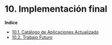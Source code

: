 # 10. Implementación final

**Indice**
- [10.1. Catálogo de Aplicaciones Actualizado](10.1/10.1.md)
- [10.2. Trabajo Futuro](10.2/10.2.md)